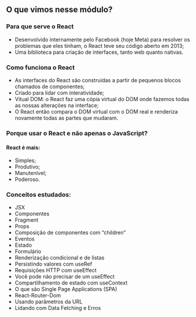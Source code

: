 ## O que vimos nesse módulo?

### Para que serve o React

-   Desenvolvido internamente pelo Facebook (hoje Meta) para resolver os problemas que eles tinham,
    o React teve seu código aberto em 2013;
-   Uma biblioteca para criação de interfaces, tanto web quanto nativas.

### Como funciona o React

-   As interfaces do React são construídas a partir de pequenos blocos chamados de componentes;
-   Criado para lidar com interatividade;
-   Vitual DOM: o React faz uma cópia virtual do DOM onde fazemos todas as nossas alterações na interface;
-   O React então compara o DOM virtual com o DOM real e renderiza novamente todas as partes que mudaram.

### Porque usar o React e não apenas o JavaScript?

#### React é mais:

-   Simples;
-   Produtivo;
-   Manutenível;
-   Poderoso.

### Conceitos estudados:

-   JSX
-   Componentes
-   Fragment
-   Props
-   Composição de componentes com “children”
-   Eventos
-   Estado
-   Formulário
-   Renderização condicional e de listas
-   Persistindo valores com useRef
-   Requisições HTTP com useEffect
-   Você pode não precisar de um useEffect
-   Compartilhamento de estado com useContext
-   O que são Single Page Applications (SPA)
-   React-Router-Dom
-   Usando parâmetros da URL
-   Lidando com Data Fetching e Erros
